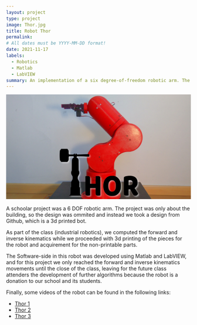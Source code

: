 ```yaml
---
layout: project
type: project
image: Thor.jpg
title: Robot Thor
permalink: 
# All dates must be YYYY-MM-DD format!
date: 2021-11-17
labels:
  - Robotics
  - Matlab
  - LabVIEW
summary: An implementation of a six degree-of-freedom robotic arm. The project is based on the <a href="https://github.com/AngelLM/Thor"><i class="large github icon"></i>robot Thor</a>.
---
```


<img class="ui medium right floated rounded image" src="../images/Thor.jpg">

A schoolar project was a 6 DOF robotic arm. The project was only about the building, so the design was ommited and instead we took a design from Github, which is a 3d printed bot.

As part of the class (industrial robotics), we computed the forward and inverse kinematics while we proceeded with 3d printing of the pieces for the robot and acquirement for the non-printable parts.

The Software-side in this robot was developed using Matlab and LabVIEW, and for this project we only reached the forward and inverse kinematics movements until the close of the class, leaving for the future class attenders the development of further algorithms because the robot is a donation to our school and its students.

Finally, some videos of the robot can be found in the following links:
- [Thor 1](https://youtu.be/7YXDZKsQddE)
- [Thor 2](https://youtu.be/mhT7l8s1tAY)
- [Thor 3](https://youtu.be/udCfWYFl2Cs)
